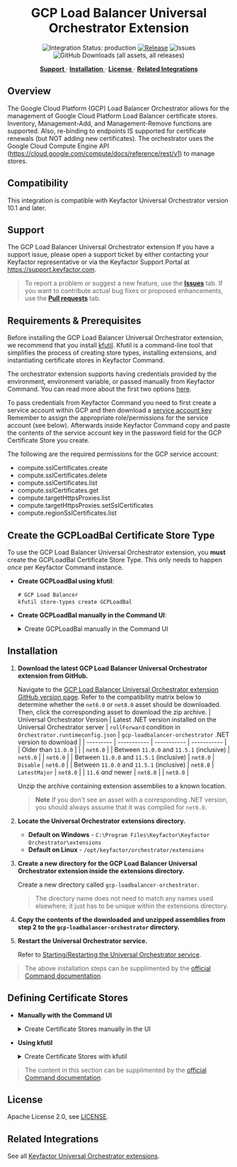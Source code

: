 <h1 align="center" style="border-bottom: none">
    GCP Load Balancer Universal Orchestrator Extension
</h1>

<p align="center">
  <!-- Badges -->
<img src="https://img.shields.io/badge/integration_status-production-3D1973?style=flat-square" alt="Integration Status: production" />
<a href="https://github.com/Keyfactor/gcp-loadbalancer-orchestrator/releases"><img src="https://img.shields.io/github/v/release/Keyfactor/gcp-loadbalancer-orchestrator?style=flat-square" alt="Release" /></a>
<img src="https://img.shields.io/github/issues/Keyfactor/gcp-loadbalancer-orchestrator?style=flat-square" alt="Issues" />
<img src="https://img.shields.io/github/downloads/Keyfactor/gcp-loadbalancer-orchestrator/total?style=flat-square&label=downloads&color=28B905" alt="GitHub Downloads (all assets, all releases)" />
</p>

<p align="center">
  <!-- TOC -->
  <a href="#support">
    <b>Support</b>
  </a>
  ·
  <a href="#installation">
    <b>Installation</b>
  </a>
  ·
  <a href="#license">
    <b>License</b>
  </a>
  ·
  <a href="https://github.com/orgs/Keyfactor/repositories?q=orchestrator">
    <b>Related Integrations</b>
  </a>
</p>

## Overview

The Google Cloud Platform (GCP) Load Balancer Orchestrator allows for the management of Google Cloud Platform Load Balancer certificate stores. Inventory, Management-Add, and Management-Remove functions are supported. Also, re-binding to endpoints IS supported for certificate renewals (but NOT adding new certificates). The orchestrator uses the Google Cloud Compute Engine API (https://cloud.google.com/compute/docs/reference/rest/v1) to manage stores.



## Compatibility

This integration is compatible with Keyfactor Universal Orchestrator version 10.1 and later.

## Support
The GCP Load Balancer Universal Orchestrator extension If you have a support issue, please open a support ticket by either contacting your Keyfactor representative or via the Keyfactor Support Portal at https://support.keyfactor.com. 
 
> To report a problem or suggest a new feature, use the **[Issues](../../issues)** tab. If you want to contribute actual bug fixes or proposed enhancements, use the **[Pull requests](../../pulls)** tab.

## Requirements & Prerequisites

Before installing the GCP Load Balancer Universal Orchestrator extension, we recommend that you install [kfutil](https://github.com/Keyfactor/kfutil). Kfutil is a command-line tool that simplifies the process of creating store types, installing extensions, and instantiating certificate stores in Keyfactor Command.


The orchestrator extension supports having credentials provided by the environment, environment variable, or passed manually from Keyfactor Command.  You can read more about the first two options [here](https://cloud.google.com/docs/authentication/production#automatically).

To pass credentials from Keyfactor Command you need to first create a service account within GCP and then download a [service account key](https://cloud.google.com/docs/authentication/set-up-adc-local-dev-environment#local-key)  Remember to assign the appropriate role/permissions for the service account (see below).  Afterwards inside Keyfactor Command copy and paste the contents of the service account key in the password field for the GCP Certificate Store you create.

The following are the required permissions for the GCP service account:
- compute.sslCertificates.create
- compute.sslCertificates.delete
- compute.sslCertificates.list
- compute.sslCertificates.get
- compute.targetHttpsProxies.list
- compute.targetHttpsProxies.setSslCertificates
- compute.regionSslCertificates.list


## Create the GCPLoadBal Certificate Store Type

To use the GCP Load Balancer Universal Orchestrator extension, you **must** create the GCPLoadBal Certificate Store Type. This only needs to happen _once_ per Keyfactor Command instance.



* **Create GCPLoadBal using kfutil**:

    ```shell
    # GCP Load Balancer
    kfutil store-types create GCPLoadBal
    ```

* **Create GCPLoadBal manually in the Command UI**:
    <details><summary>Create GCPLoadBal manually in the Command UI</summary>

    Create a store type called `GCPLoadBal` with the attributes in the tables below:

    #### Basic Tab
    | Attribute | Value | Description |
    | --------- | ----- | ----- |
    | Name | GCP Load Balancer | Display name for the store type (may be customized) |
    | Short Name | GCPLoadBal | Short display name for the store type |
    | Capability | GCPLoadBal | Store type name orchestrator will register with. Check the box to allow entry of value |
    | Supports Add | ✅ Checked | Check the box. Indicates that the Store Type supports Management Add |
    | Supports Remove | ✅ Checked | Check the box. Indicates that the Store Type supports Management Remove |
    | Supports Discovery | 🔲 Unchecked |  Indicates that the Store Type supports Discovery |
    | Supports Reenrollment | 🔲 Unchecked |  Indicates that the Store Type supports Reenrollment |
    | Supports Create | 🔲 Unchecked |  Indicates that the Store Type supports store creation |
    | Needs Server | 🔲 Unchecked | Determines if a target server name is required when creating store |
    | Blueprint Allowed | 🔲 Unchecked | Determines if store type may be included in an Orchestrator blueprint |
    | Uses PowerShell | 🔲 Unchecked | Determines if underlying implementation is PowerShell |
    | Requires Store Password | 🔲 Unchecked | Enables users to optionally specify a store password when defining a Certificate Store. |
    | Supports Entry Password | 🔲 Unchecked | Determines if an individual entry within a store can have a password. |

    The Basic tab should look like this:

    ![GCPLoadBal Basic Tab](docsource/images/GCPLoadBal-basic-store-type-dialog.png)

    #### Advanced Tab
    | Attribute | Value | Description |
    | --------- | ----- | ----- |
    | Supports Custom Alias | Optional | Determines if an individual entry within a store can have a custom Alias. |
    | Private Key Handling | Required | This determines if Keyfactor can send the private key associated with a certificate to the store. Required because IIS certificates without private keys would be invalid. |
    | PFX Password Style | Default | 'Default' - PFX password is randomly generated, 'Custom' - PFX password may be specified when the enrollment job is created (Requires the Allow Custom Password application setting to be enabled.) |

    The Advanced tab should look like this:

    ![GCPLoadBal Advanced Tab](docsource/images/GCPLoadBal-advanced-store-type-dialog.png)

    > For Keyfactor **Command versions 24.4 and later**, a Certificate Format dropdown is available with PFX and PEM options. Ensure that **PFX** is selected, as this determines the format of new and renewed certificates sent to the Orchestrator during a Management job. Currently, all Keyfactor-supported Orchestrator extensions support only PFX.

    #### Custom Fields Tab
    Custom fields operate at the certificate store level and are used to control how the orchestrator connects to the remote target server containing the certificate store to be managed. The following custom fields should be added to the store type:

    | Name | Display Name | Description | Type | Default Value/Options | Required |
    | ---- | ------------ | ---- | --------------------- | -------- | ----------- |
    | jsonKey | Service Account Key | If authenticating by passing credentials from Keyfactor Command, this is the JSON-based service account key created from within Google Cloud.  If authenticating via Application Default Credentials (ADC), select No Value | Secret |  | ✅ Checked |

    The Custom Fields tab should look like this:

    ![GCPLoadBal Custom Fields Tab](docsource/images/GCPLoadBal-custom-fields-store-type-dialog.png)



    </details>

## Installation

1. **Download the latest GCP Load Balancer Universal Orchestrator extension from GitHub.** 

    Navigate to the [GCP Load Balancer Universal Orchestrator extension GitHub version page](https://github.com/Keyfactor/gcp-loadbalancer-orchestrator/releases/latest). Refer to the compatibility matrix below to determine whether the `net6.0` or `net8.0` asset should be downloaded. Then, click the corresponding asset to download the zip archive.
    | Universal Orchestrator Version | Latest .NET version installed on the Universal Orchestrator server | `rollForward` condition in `Orchestrator.runtimeconfig.json` | `gcp-loadbalancer-orchestrator` .NET version to download |
    | --------- | ----------- | ----------- | ----------- |
    | Older than `11.0.0` | | | `net6.0` |
    | Between `11.0.0` and `11.5.1` (inclusive) | `net6.0` | | `net6.0` | 
    | Between `11.0.0` and `11.5.1` (inclusive) | `net8.0` | `Disable` | `net6.0` | 
    | Between `11.0.0` and `11.5.1` (inclusive) | `net8.0` | `LatestMajor` | `net8.0` | 
    | `11.6` _and_ newer | `net8.0` | | `net8.0` |

    Unzip the archive containing extension assemblies to a known location.

    > **Note** If you don't see an asset with a corresponding .NET version, you should always assume that it was compiled for `net6.0`.

2. **Locate the Universal Orchestrator extensions directory.**

    * **Default on Windows** - `C:\Program Files\Keyfactor\Keyfactor Orchestrator\extensions`
    * **Default on Linux** - `/opt/keyfactor/orchestrator/extensions`
    
3. **Create a new directory for the GCP Load Balancer Universal Orchestrator extension inside the extensions directory.**
        
    Create a new directory called `gcp-loadbalancer-orchestrator`.
    > The directory name does not need to match any names used elsewhere; it just has to be unique within the extensions directory.

4. **Copy the contents of the downloaded and unzipped assemblies from __step 2__ to the `gcp-loadbalancer-orchestrator` directory.**

5. **Restart the Universal Orchestrator service.**

    Refer to [Starting/Restarting the Universal Orchestrator service](https://software.keyfactor.com/Core-OnPrem/Current/Content/InstallingAgents/NetCoreOrchestrator/StarttheService.htm).



> The above installation steps can be supplimented by the [official Command documentation](https://software.keyfactor.com/Core-OnPrem/Current/Content/InstallingAgents/NetCoreOrchestrator/CustomExtensions.htm?Highlight=extensions).



## Defining Certificate Stores



* **Manually with the Command UI**

    <details><summary>Create Certificate Stores manually in the UI</summary>

    1. **Navigate to the _Certificate Stores_ page in Keyfactor Command.**

        Log into Keyfactor Command, toggle the _Locations_ dropdown, and click _Certificate Stores_.

    2. **Add a Certificate Store.**

        Click the Add button to add a new Certificate Store. Use the table below to populate the **Attributes** in the **Add** form.
        | Attribute | Description |
        | --------- | ----------- |
        | Category | Select "GCP Load Balancer" or the customized certificate store name from the previous step. |
        | Container | Optional container to associate certificate store with. |
        | Client Machine | Not used, but required when creating a store.  Just enter any value. |
        | Store Path | Your Google Cloud Project ID only if you choose to use global resources.  Append a forward slash '/' and valid GCP region to process against a specific [GCP region](https://gist.github.com/rpkim/084046e02fd8c452ba6ddef3a61d5d59). |
        | Orchestrator | Select an approved orchestrator capable of managing `GCPLoadBal` certificates. Specifically, one with the `GCPLoadBal` capability. |
        | jsonKey | If authenticating by passing credentials from Keyfactor Command, this is the JSON-based service account key created from within Google Cloud.  If authenticating via Application Default Credentials (ADC), select No Value |


        

    </details>

* **Using kfutil**
    
    <details><summary>Create Certificate Stores with kfutil</summary>
    
    1. **Generate a CSV template for the GCPLoadBal certificate store**

        ```shell
        kfutil stores import generate-template --store-type-name GCPLoadBal --outpath GCPLoadBal.csv
        ```
    2. **Populate the generated CSV file**

        Open the CSV file, and reference the table below to populate parameters for each **Attribute**.
        | Attribute | Description |
        | --------- | ----------- |
        | Category | Select "GCP Load Balancer" or the customized certificate store name from the previous step. |
        | Container | Optional container to associate certificate store with. |
        | Client Machine | Not used, but required when creating a store.  Just enter any value. |
        | Store Path | Your Google Cloud Project ID only if you choose to use global resources.  Append a forward slash '/' and valid GCP region to process against a specific [GCP region](https://gist.github.com/rpkim/084046e02fd8c452ba6ddef3a61d5d59). |
        | Orchestrator | Select an approved orchestrator capable of managing `GCPLoadBal` certificates. Specifically, one with the `GCPLoadBal` capability. |
        | jsonKey | If authenticating by passing credentials from Keyfactor Command, this is the JSON-based service account key created from within Google Cloud.  If authenticating via Application Default Credentials (ADC), select No Value |


        

    3. **Import the CSV file to create the certificate stores** 

        ```shell
        kfutil stores import csv --store-type-name GCPLoadBal --file GCPLoadBal.csv
        ```
    </details>

> The content in this section can be supplimented by the [official Command documentation](https://software.keyfactor.com/Core-OnPrem/Current/Content/ReferenceGuide/Certificate%20Stores.htm?Highlight=certificate%20store).





## License

Apache License 2.0, see [LICENSE](LICENSE).

## Related Integrations

See all [Keyfactor Universal Orchestrator extensions](https://github.com/orgs/Keyfactor/repositories?q=orchestrator).